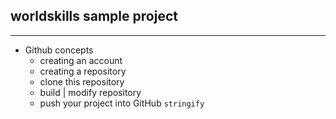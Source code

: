 ## worldskills sample project 
____
+ Github concepts
  + creating an account
  + creating a repository
  + clone this repository
  + build | modify repository
  + push your project into GitHub
  `stringify`

